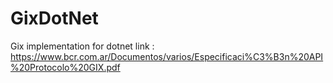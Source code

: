 # GixDotNet
Gix implementation for dotnet link :  https://www.bcr.com.ar/Documentos/varios/Especificaci%C3%B3n%20API%20Protocolo%20GIX.pdf

